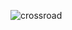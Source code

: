 ![crossroad](https://user-images.githubusercontent.com/57869913/130615178-372a3934-56d3-4a33-b50f-e83f90a29ef9.gif)
